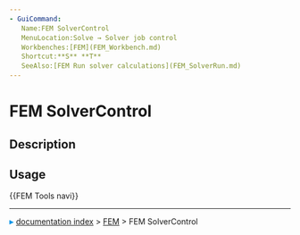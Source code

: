 ```yaml
---
- GuiCommand:
   Name:FEM SolverControl
   MenuLocation:Solve → Solver job control
   Workbenches:[FEM](FEM_Workbench.md)
   Shortcut:**S** **T**
   SeeAlso:[FEM Run solver calculations](FEM_SolverRun.md)
---
```


# FEM SolverControl

## Description

## Usage




 {{FEM Tools navi}}



---
![](images/Right_arrow.png) [documentation index](../README.md) > [FEM](Category_FEM.md) > FEM SolverControl
